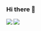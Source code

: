 ### Hi there 👋

<a href="https://github.com/anuraghazra/github-readme-stats">
    <img align="left" src="https://github-readme-stats.vercel.app/api?username=souljorje&show_icons=true&count_private=true&theme=dark" />
    <img align="left" src="https://github-readme-stats.vercel.app/api/top-langs/?username=souljorje&theme=dark&langs_count=3&layout=compact&hide=html" />
</a>

<!--
**souljorje/souljorje** is a ✨ _special_ ✨ repository because its `README.md` (this file) appears on your GitHub profile.

Here are some ideas to get you started:

- 🔭 I’m currently working on ...
- 🌱 I’m currently learning ...
- 👯 I’m looking to collaborate on ...
- 🤔 I’m looking for help with ...
- 💬 Ask me about ...
- 📫 How to reach me: ...
- 😄 Pronouns: ...
- ⚡ Fun fact: ...
-->
